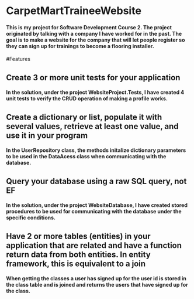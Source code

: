 # CarpetMartTraineeWebsite
#### This is my project for Software Development Course 2. The project originated by talking with a company I have worked for in the past. The goal is to make a website for the company that will let people register so they can sign up for trainings to become a flooring installer.
#Features
## Create 3 or more unit tests for your application
#### In the solution, under the project WebsiteProject.Tests, I have created 4 unit tests to verify the CRUD operation of making a profile works.
## Create a dictionary or list, populate it with several values, retrieve at least one value, and use it in your program
#### In the UserRepository class, the methods initalize dictionary parameters to be used in the DataAcess class when communicating with the database.
## Query your database using a raw SQL query, not EF
#### In the solution, under the project WebsiteDatabase, I have created stored procedures to be used for communicating with the database under the specific conditions.
## Have 2 or more tables (entities) in your application that are related and have a function return data from both entities.  In entity framework, this is equivalent to a join
#### When getting the classes a user has signed up for the user id is stored in the class table and is joined and returns the users that have signed up for the class.
